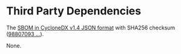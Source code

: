 # Third Party Dependencies

<!--[[[fill sbom_sha256()]]]-->
The [SBOM in CycloneDX v1.4 JSON format](https://git.sr.ht/~sthagen/puristaa/blob/default/sbom/cdx.json) with SHA256 checksum ([98807093 ...](https://git.sr.ht/~sthagen/puristaa/blob/default/sbom/cdx.json.sha256 "sha256:988070937153d8b4b63b9b44deaa0d333edbab6fd2ecfe4f54744499ec260797")).
<!--[[[end]]] (checksum: 92018f16053f304fba93761648c48d91)-->

None.

